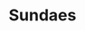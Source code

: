 ---
title: Sundaes
order: 11
header_image: /images/sundaes.jpg
description: Indulgent ice cream sundaes
category_filter: sundaes
---